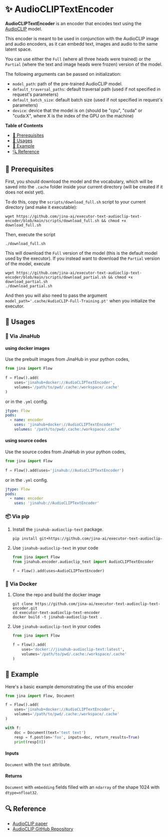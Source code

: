 # ✨ AudioCLIPTextEncoder

**AudioCLIPTextEncoder** is an encoder that encodes text using the [AudioCLIP](https://arxiv.org/abs/2106.13043) model.

This encoder is meant to be used in conjunction with the AudioCLIP image and audio encoders, as it can embedd text, images and audio to the same latent space.

You can use either the `Full` (where all three heads were trained) or the `Partial` (where the text and image heads were frozen) version of the model.

The following arguments can be passed on initialization:

- `model_path`: path of the pre-trained AudioCLIP model.
- `default_traversal_paths`: default traversal path (used if not specified in request's parameters)
- `default_batch_size`: default batch size (used if not specified in request's parameters)
- `device`: device that the model is on (should be "cpu", "cuda" or "cuda:X", where X is the index of the GPU on the machine)

**Table of Contents**

- [🌱 Prerequisites](#-prerequisites)
- [🚀 Usages](#-usages)
- [🎉️ Example](#%EF%B8%8F-example)
- [🔍️ Reference](#%EF%B8%8F-reference)

## 🌱 Prerequisites

First, you should download the model and the vocabulary, which will be saved into the `.cache` folder inside your current directory (will be created if it does not exist yet).

To do this, copy the `scripts/download_full.sh` script to your current directory (and make it executable):

```
wget https://github.com/jina-ai/executor-text-audioclip-text-encoder/blob/main/scripts/download_full.sh && chmod +x download_full.sh
```

Then, execute the script

```
./download_full.sh
```

This will download the `Full` version of the model (this is the default model used by the executor). If you instead want to download the `Partial` version of the model, execute

```
wget https://github.com/jina-ai/executor-text-audioclip-text-encoder/blob/main/scripts/download_partial.sh && chmod +x download_partial.sh
./download_partial.sh
```

And then you will also need to pass the argument `model_path='.cache/AudioCLIP-Full-Training.pt'` when you initialize the executor.

## 🚀 Usages

### 🚚 Via JinaHub

#### using docker images
Use the prebuilt images from JinaHub in your python codes, 

```python
from jina import Flow
	
f = Flow().add(
	uses='jinahub+docker://AudioCLIPTextEncoder',
	volumes='/path/to/pwd/.cache:/workspace/.cache'
)
```

or in the `.yml` config.
	
```yaml
jtype: Flow
pods:
  - name: encoder
    uses: 'jinahub+docker://AudioCLIPTextEncoder'
	volumes: '/path/to/pwd/.cache:/workspace/.cache'
```

#### using source codes
Use the source codes from JinaHub in your python codes,

```python
from jina import Flow
	
f = Flow().add(uses='jinahub://AudioCLIPTextEncoder')
```

or in the `.yml` config.

```yaml
jtype: Flow
pods:
  - name: encoder
    uses: 'jinahub://AudioCLIPTextEncoder'
```


### 📦️ Via pip

1. Install the `jinahub-audioclip-text` package.

	```bash
	pip install git+https://github.com/jina-ai/executor-text-audioclip-text-encoder.git
	```

1. Use `jinahub-audioclip-text` in your code

	```python
	from jina import Flow
	from jinahub.encoder.audioclip_text import AudioCLIPTextEncoder
	
	f = Flow().add(uses=AudioCLIPTextEncoder)
	```


### 🐳 Via Docker

1. Clone the repo and build the docker image

	```shell
	git clone https://github.com/jina-ai/executor-text-audioclip-text-encoder.git
	cd executor-text-audioclip-text-encoder
	docker build -t jinahub-audioclip-text .
	```

1. Use `jinahub-audioclip-text` in your codes

	```python
	from jina import Flow
	
	f = Flow().add(
		uses='docker://jinahub-audioclip-text:latest',
		volumes='/path/to/pwd/.cache:/workspace/.cache'
	)
	```
	

## 🎉️ Example 

Here's a basic example demonstrating the use of this encoder

```python
from jina import Flow, Document

f = Flow().add(
	uses='jinahub+docker://AudioCLIPTextEncoder',
	volumes='/path/to/pwd/.cache:/workspace/.cache'
)

with f:
	doc = Document(text='test text')
    resp = f.post(on='foo', inputs=doc, return_results=True)
    print(resp[0])
```

#### Inputs 

`Document` with the `text` attribute.

#### Returns

`Document` with `embedding` fields filled with an `ndarray` of the shape 1024 with `dtype=nfloat32`.


## 🔍️ Reference

- [AudioCLIP paper](https://arxiv.org/abs/2106.13043)
- [AudioCLIP GitHub Repository](https://github.com/AndreyGuzhov/AudioCLIP)

